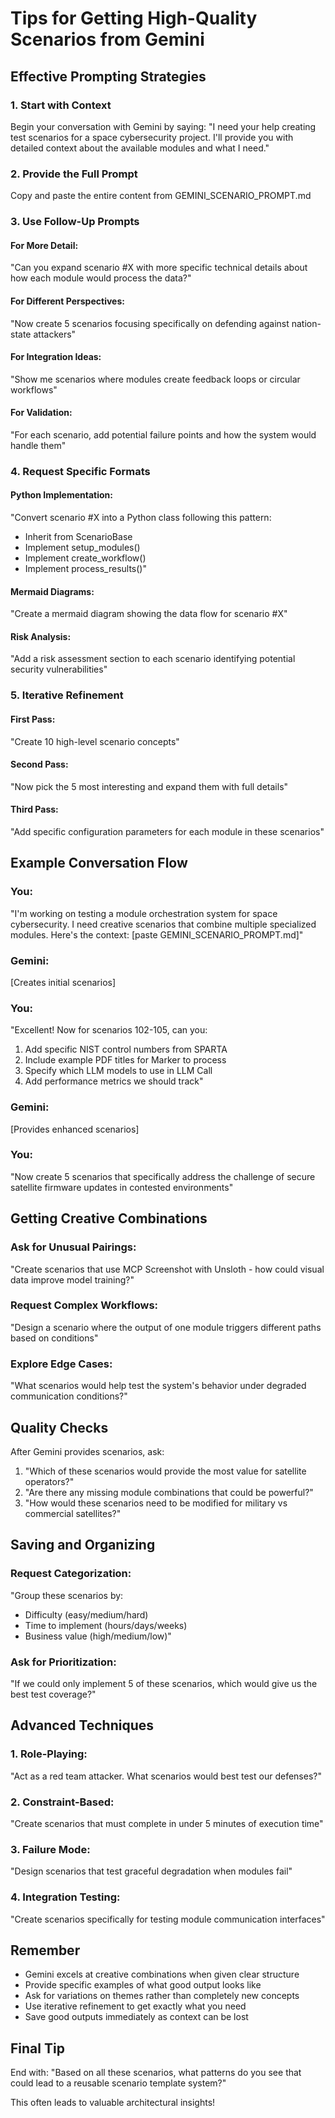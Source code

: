 # Tips for Getting High-Quality Scenarios from Gemini

## Effective Prompting Strategies

### 1. Start with Context
Begin your conversation with Gemini by saying:
"I need your help creating test scenarios for a space cybersecurity project. I'll provide you with detailed context about the available modules and what I need."

### 2. Provide the Full Prompt
Copy and paste the entire content from GEMINI_SCENARIO_PROMPT.md

### 3. Use Follow-Up Prompts

#### For More Detail:
"Can you expand scenario #X with more specific technical details about how each module would process the data?"

#### For Different Perspectives:
"Now create 5 scenarios focusing specifically on defending against nation-state attackers"

#### For Integration Ideas:
"Show me scenarios where modules create feedback loops or circular workflows"

#### For Validation:
"For each scenario, add potential failure points and how the system would handle them"

### 4. Request Specific Formats

#### Python Implementation:
"Convert scenario #X into a Python class following this pattern:
- Inherit from ScenarioBase
- Implement setup_modules()
- Implement create_workflow()
- Implement process_results()"

#### Mermaid Diagrams:
"Create a mermaid diagram showing the data flow for scenario #X"

#### Risk Analysis:
"Add a risk assessment section to each scenario identifying potential security vulnerabilities"

### 5. Iterative Refinement

#### First Pass:
"Create 10 high-level scenario concepts"

#### Second Pass:
"Now pick the 5 most interesting and expand them with full details"

#### Third Pass:
"Add specific configuration parameters for each module in these scenarios"

## Example Conversation Flow

### You:
"I'm working on testing a module orchestration system for space cybersecurity. I need creative scenarios that combine multiple specialized modules. Here's the context: [paste GEMINI_SCENARIO_PROMPT.md]"

### Gemini:
[Creates initial scenarios]

### You:
"Excellent! Now for scenarios 102-105, can you:
1. Add specific NIST control numbers from SPARTA
2. Include example PDF titles for Marker to process
3. Specify which LLM models to use in LLM Call
4. Add performance metrics we should track"

### Gemini:
[Provides enhanced scenarios]

### You:
"Now create 5 scenarios that specifically address the challenge of secure satellite firmware updates in contested environments"

## Getting Creative Combinations

### Ask for Unusual Pairings:
"Create scenarios that use MCP Screenshot with Unsloth - how could visual data improve model training?"

### Request Complex Workflows:
"Design a scenario where the output of one module triggers different paths based on conditions"

### Explore Edge Cases:
"What scenarios would help test the system's behavior under degraded communication conditions?"

## Quality Checks

After Gemini provides scenarios, ask:
1. "Which of these scenarios would provide the most value for satellite operators?"
2. "Are there any missing module combinations that could be powerful?"
3. "How would these scenarios need to be modified for military vs commercial satellites?"

## Saving and Organizing

### Request Categorization:
"Group these scenarios by:
- Difficulty (easy/medium/hard)
- Time to implement (hours/days/weeks)
- Business value (high/medium/low)"

### Ask for Prioritization:
"If we could only implement 5 of these scenarios, which would give us the best test coverage?"

## Advanced Techniques

### 1. Role-Playing:
"Act as a red team attacker. What scenarios would best test our defenses?"

### 2. Constraint-Based:
"Create scenarios that must complete in under 5 minutes of execution time"

### 3. Failure Mode:
"Design scenarios that test graceful degradation when modules fail"

### 4. Integration Testing:
"Create scenarios specifically for testing module communication interfaces"

## Remember

- Gemini excels at creative combinations when given clear structure
- Provide specific examples of what good output looks like
- Ask for variations on themes rather than completely new concepts
- Use iterative refinement to get exactly what you need
- Save good outputs immediately as context can be lost

## Final Tip

End with: "Based on all these scenarios, what patterns do you see that could lead to a reusable scenario template system?"

This often leads to valuable architectural insights!
